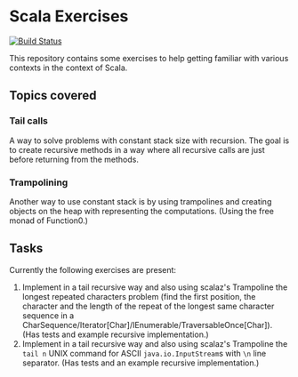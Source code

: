 # Scala Exercises

[![Build Status](https://travis-ci.org/aborg0/scala-exercises.svg?branch=no_solution)](https://travis-ci.org/aborg0/scala-exercises)

This repository contains some exercises to help getting familiar with various contexts in the context of Scala.

## Topics covered

### Tail calls
A way to solve problems with constant stack size with recursion. The goal is to create recursive methods in a way where all recursive calls are just before returning from the methods.

### Trampolining
Another way to use constant stack is by using trampolines and creating objects on the heap with representing the computations. (Using the free monad of Function0.)

## Tasks
Currently the following exercises are present:
1. Implement in a tail recursive way and also using scalaz's Trampoline the longest repeated characters problem (find the first position, the character and the length of the repeat of the longest same character sequence in a CharSequence/Iterator[Char]/IEnumerable/TraversableOnce[Char]). (Has tests and example recursive implementation.)
1. Implement in a tail recursive way and also using scalaz's Trampoline the `tail n` UNIX command for ASCII `java.io.InputStream`s with `\n` line separator. (Has tests and an example recursive implementation.) 